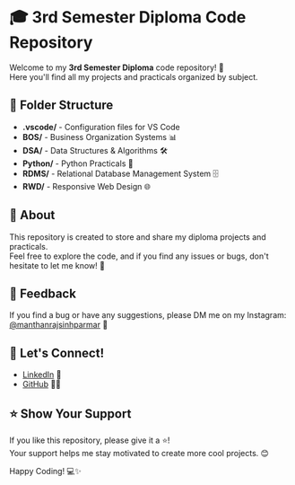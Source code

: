 # 🎓 3rd Semester Diploma Code Repository

Welcome to my **3rd Semester Diploma** code repository! 🚀  
Here you'll find all my projects and practicals organized by subject.

## 📂 Folder Structure
- **.vscode/** - Configuration files for VS Code
- **BOS/** - Business Organization Systems 📊
- **DSA/** - Data Structures & Algorithms 🛠️
- **Python/** - Python Practicals 🐍
- **RDMS/** - Relational Database Management System 🗄️
- **RWD/** - Responsive Web Design 🌐

## 📌 About
This repository is created to store and share my diploma projects and practicals.  
Feel free to explore the code, and if you find any issues or bugs, don't hesitate to let me know! 🐛

## 💬 Feedback
If you find a bug or have any suggestions, please DM me on my Instagram: [@manthanrajsinhparmar](https://instagram.com/manthanrajsinhparmar) 💬

## 🚀 Let's Connect!
- [LinkedIn](https://www.linkedin.com/in/manthanrajsinh-parmar-1b4637275?utm_source=share&utm_campaign=share_via&utm_content=profile&utm_medium=android_app) 🔗
- [GitHub](https://github.com/ParmarManthanrajsinh) 🐱‍💻

## ⭐️ Show Your Support
If you like this repository, please give it a ⭐️!  
Your support helps me stay motivated to create more cool projects. 😊

Happy Coding! 💻✨
